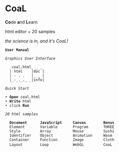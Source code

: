 # CoaL
**Co**de **a**nd **L**earn

html editor + 20 samples

*the science is in, and it's CoaL!*
<pre><code><b>User Manual</b>

<i>Graphics User Interface</i>

   coal.html_ _ _
  | html    |doc |
  | - . .   |_ _ |  	
  |_-_._._ _|info| 
  
<i>Quick Start </i>

&bullet; <b>Open</b> coal.html
&bullet; <b>Write</b> html
&bullet; click <b>Run</b>

<i>20 html samples </i>

  <b>Document      JavaScript     Canvas        Bonus </b>
  Element       Variable       Program       THREE
  Style         Array          Mouse         Sushi
  Identifier    Object         Animation     Wasm
  Container     Function       Image         Cloth
  Layout        Loop           WebGL         CoaL </code> </pre>
